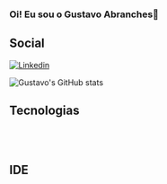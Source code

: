 ### Oi! Eu sou o Gustavo Abranches👋
## Social
[![Linkedin](https://img.shields.io/badge/LinkedIn-0077B5?style=for-the-badge&logo=linkedin&logoColor=white)](https://www.linkedin.com/in/gusabranches/)

![Gustavo's GitHub stats](https://github-readme-stats.vercel.app/api?username=GustavoAbranches&show_icons=true&theme=tokyonight)

## Tecnologias
<div style="display: inline_block"><br/>
    <img aling="center" alt="" src="https://img.shields.io/badge/HTML5-E34F26?style=for-the-badge&logo=html5&logoColor=white">
    <img aling="center" alt="" src="https://img.shields.io/badge/CSS3-1572B6?style=for-the-badge&logo=css3&logoColor=white">
    <img aling="center" alt="" src="https://img.shields.io/badge/JavaScript-F7DF1E?style=for-the-badge&logo=javascript&logoColor=black">
    <img aling="center" alt="" src="https://img.shields.io/badge/React-20232A?style=for-the-badge&logo=react&logoColor=61DAFB">
    <img aling="center" alt="" src="https://img.shields.io/badge/Node.js-43853D?style=for-the-badge&logo=node.js&logoColor=white">
    <img aling="center" alt="" src="https://img.shields.io/badge/Tailwind_CSS-38B2AC?style=for-the-badge&logo=tailwind-css&logoColor=white">
    <img aling="center" alt="" src="">
</div>

## IDE

<div style="display: inline_block"><br/>
    <img aling="center" alt="" src="https://img.shields.io/badge/Visual_Studio_Code-0078D4?style=for-the-badge&logo=visual%20studio%20code&logoColor=white">
</div>

